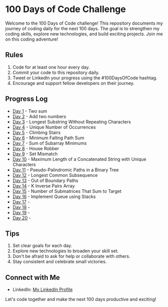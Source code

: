 # 100 Days of Code Challenge

Welcome to the 100 Days of Code challenge! This repository documents my journey of coding daily for the next 100 days. The goal is to strengthen my coding skills, explore new technologies, and build exciting projects. Join me on this coding adventure!

## Rules
1. Code for at least one hour every day.
2. Commit your code to this repository daily.
3. Tweet or LinkedIn your progress using the #100DaysOfCode hashtag.
4. Encourage and support fellow developers on their journey.

## Progress Log
* [Day 1](#) - Two sum
* [Day 2](#) - Add two numbers
* [Day 3](#) - Longest Substring Without Repeating Characters
* [Day 4](#) - Unique Number of Occurrences
* [Day 5](#) - Climbing Stairs
* [Day 6](#) - Minimum Falling Path Sum
* [Day 7](#) - Sum of Subarray Minimums
* [Day 8](#) - House Robber
* [Day 9](#) - Set Mismatch
* [Day 10](#) - Maximum Length of a Concatenated String with Unique Characters
* [Day 11](#) - Pseudo-Palindromic Paths in a Binary Tree
* [Day 12](#) - Longest Common Subsequence
* [Day 13](#) - Out of Boundary Paths
* [Day 14](#) - K Inverse Pairs  Array
* [Day 15](#) - Number of Submatrices That Sum to Target
* [Day 16](#) - Implement Queue using Stacks
* [Day 17](#) -
* [Day 18](#) -
* [Day 19](#) -
* [Day 20](#) -


## Tips
1. Set clear goals for each day.
2. Explore new technologies to broaden your skill set.
3. Don't be afraid to ask for help or collaborate with others.
4. Stay consistent and celebrate small victories.

## Connect with Me
- LinkedIn: [My LinkedIn Profile](https://www.linkedin.com/in/ayush-saini-b23314237/)

Let's code together and make the next 100 days productive and exciting!

  
